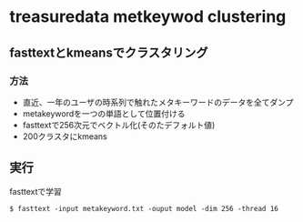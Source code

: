# treasuredata metkeywod clustering

## fasttextとkmeansでクラスタリング

### 方法
- 直近、一年のユーザの時系列で触れたメタキーワードのデータを全てダンプ
- metakeywordを一つの単語として位置付ける
- fasttextで256次元でベクトル化(そのたデフォルト値)
- 200クラスタにkmeans

## 実行
fasttextで学習
```cosnole
$ fasttext -input metakeyword.txt -ouput model -dim 256 -thread 16
```
